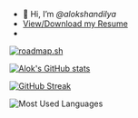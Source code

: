 * 👋 Hi, I’m *@alokshandilya*
* [View/Download my Resume](https://github.com/alokshandilya/alokshandilya/blob/main/Alok-Shandilya-RESUME.pdf)
* 
[![roadmap.sh](https://api.roadmap.sh/v1-badge/wide/6588a76154b5771051390b70?variant=dark&roadmaps=ai-data-scientist%2Cpython)](https://roadmap.sh)

[![Alok's GitHub stats](https://github-readme-stats.vercel.app/api?username=alokshandilya&show_icons=true&theme=nord&rank_icon=github&include_all_commits=true)](https://github.com/alokshandilya/github-readme-stats)

[![GitHub Streak](http://github-readme-streak-stats.herokuapp.com?user=alokshandilya&theme=nord&date_format=M%20j%5B%2C%20Y%5D)](https://git.io/streak-stats)

![Most Used Languages](https://github-readme-stats.vercel.app/api/top-langs/?username=alokshandilya&theme=nord&include_all_commits=true&count_private=false&layout=compact)
